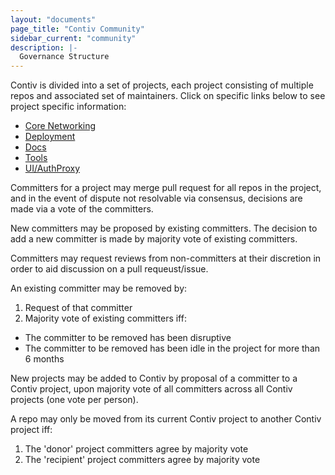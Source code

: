 ```yaml
---
layout: "documents"
page_title: "Contiv Community"
sidebar_current: "community"
description: |-
  Governance Structure
---
```


Contiv is divided into a set of projects, each project consisting of multiple repos and associated set of maintainers. Click on specific links below to see project specific information:

* [Core Networking](GOVERNANCE-corenetworking.html)
* [Deployment](GOVERNANCE-deployment.html)
* [Docs](GOVERNANCE-docs.html)
* [Tools](GOVERNANCE-tools.html)
* [UI/AuthProxy](GOVERNANCE-ui-authproxy.html)

Committers for a project may merge pull request for all repos in the project, and in the event of dispute not resolvable via consensus, decisions are made via a vote of the committers.
 
New committers may be proposed by existing committers.  The decision to add a new committer is made by majority vote of existing committers.

Committers may request reviews from non-committers at their discretion in order to aid discussion on a pull requeust/issue.
 
An existing committer may be removed by:
 
1.  Request of that committer
1.  Majority vote of existing committers iff:
  * The committer to be removed has been disruptive
  * The committer to be removed has been idle in the project for more than 6 months
 
New projects may be added to Contiv by proposal of a committer to a Contiv project, upon majority vote of all committers across all Contiv projects (one vote per person).
 
A repo may only be moved from its current Contiv project to another Contiv project iff:

1.  The 'donor' project committers agree by majority vote
1.  The 'recipient' project committers agree by majority vote
